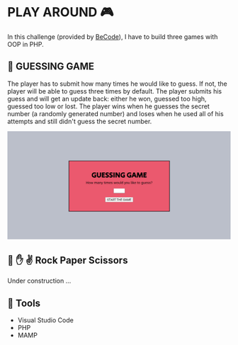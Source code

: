 # PLAY AROUND :video_game:
In this challenge (provided by [BeCode](https://github.com/becodeorg)), I have to build three games with OOP in PHP.

## :game_die: GUESSING GAME
The player has to submit how many times he would like to guess. If not, the player will be able to guess three times by default. The player submits his guess and will get an update back: either he won, guessed too high, guessed too low or lost. The player wins when he guesses the secret number (a randomly generated number) and loses when he used all of his attempts and still didn't guess the secret number.

![](images/GuessingGame.PNG)

## :facepunch: :raised_hand: :v: Rock Paper Scissors
Under construction ...

## :wrench: Tools
- Visual Studio Code
- PHP
- MAMP


